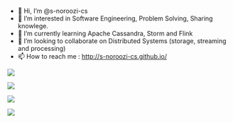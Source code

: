 - 👋 Hi, I’m @s-noroozi-cs
- 👀 I’m interested in Software Engineering, Problem Solving, Sharing knowlege.
- 🌱 I’m currently learning Apache Cassandra, Storm and Flink
- 💞️ I’m looking to collaborate on Distributed Systems (storage, streaming and processing)
- 📫 How to reach me : http://s-noroozi-cs.github.io/

<!---
s-noroozi-cs/s-noroozi-cs is a ✨ special ✨ repository because its `README.md` (this file) appears on your GitHub profile.
You can click the Preview link to take a look at your changes.
--->

![ ](https://komarev.com/ghpvc/?username=s-noroozi-cs&style=flat-square&color=blueviolet)

![ ](https://github-readme-stats.vercel.app/api?username=s-noroozi-cs&show_icons=true&theme=dracula)

![ ](https://github-readme-stats.vercel.app/api/top-langs/?username=s-noroozi-cs&theme=dracula&show_icons=true)

![ ](https://github-readme-activity-graph.cyclic.app/graph?username=s-noroozi-cs&theme=minimal)
